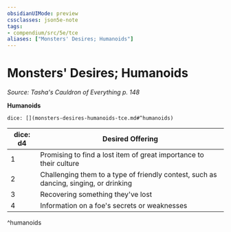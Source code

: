 ```yaml
---
obsidianUIMode: preview
cssclasses: json5e-note
tags:
- compendium/src/5e/tce
aliases: ["Monsters' Desires; Humanoids"]
---
```

# Monsters' Desires; Humanoids
*Source: Tasha's Cauldron of Everything p. 148* 

**Humanoids**

`dice: [](monsters-desires-humanoids-tce.md#^humanoids)`

| dice: d4 | Desired Offering |
|----------|------------------|
| 1 | Promising to find a lost item of great importance to their culture |
| 2 | Challenging them to a type of friendly contest, such as dancing, singing, or drinking |
| 3 | Recovering something they've lost |
| 4 | Information on a foe's secrets or weaknesses |
^humanoids